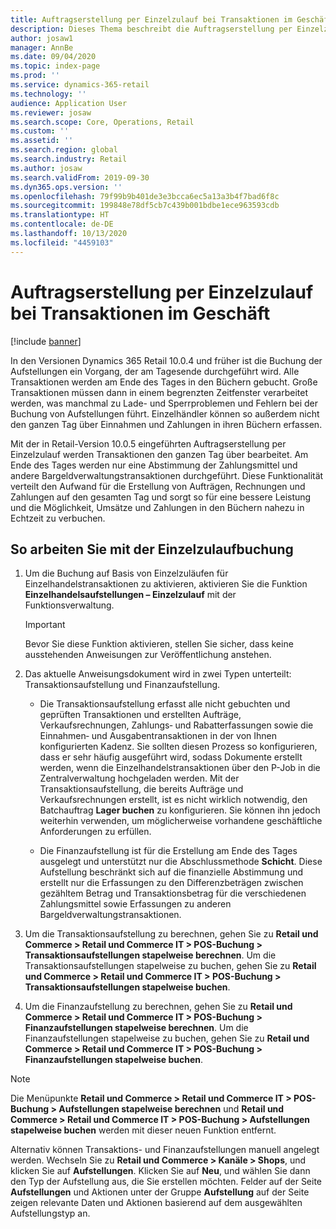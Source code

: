 ```yaml
---
title: Auftragserstellung per Einzelzulauf bei Transaktionen im Geschäft
description: Dieses Thema beschreibt die Auftragserstellung per Einzelzulauf für Geschäftbuchungen in Microsoft Dynamics 365 Commerce.
author: josaw1
manager: AnnBe
ms.date: 09/04/2020
ms.topic: index-page
ms.prod: ''
ms.service: dynamics-365-retail
ms.technology: ''
audience: Application User
ms.reviewer: josaw
ms.search.scope: Core, Operations, Retail
ms.custom: ''
ms.assetid: ''
ms.search.region: global
ms.search.industry: Retail
ms.author: josaw
ms.search.validFrom: 2019-09-30
ms.dyn365.ops.version: ''
ms.openlocfilehash: 79f99b9b401de3e3bcca6ec5a13a3b4f7bad6f8c
ms.sourcegitcommit: 199848e78df5cb7c439b001bdbe1ece963593cdb
ms.translationtype: HT
ms.contentlocale: de-DE
ms.lasthandoff: 10/13/2020
ms.locfileid: "4459103"
---
```

# <a name="trickle-feed-based-order-creation-for-retail-store-transactions"></a>Auftragserstellung per Einzelzulauf bei Transaktionen im Geschäft

[!include [banner](includes/banner.md)]

In den Versionen Dynamics 365 Retail 10.0.4 und früher ist die Buchung der Aufstellungen ein Vorgang, der am Tagesende durchgeführt wird. Alle Transaktionen werden am Ende des Tages in den Büchern gebucht. Große Transaktionen müssen dann in einem begrenzten Zeitfenster verarbeitet werden, was manchmal zu Lade- und Sperrproblemen und Fehlern bei der Buchung von Aufstellungen führt. Einzelhändler können so außerdem nicht den ganzen Tag über Einnahmen und Zahlungen in ihren Büchern erfassen.

Mit der in Retail-Version 10.0.5 eingeführten Auftragserstellung per Einzelzulauf werden Transaktionen den ganzen Tag über bearbeitet. Am Ende des Tages werden nur eine Abstimmung der Zahlungsmittel und andere Bargeldverwaltungstransaktionen durchgeführt. Diese Funktionalität verteilt den Aufwand für die Erstellung von Aufträgen, Rechnungen und Zahlungen auf den gesamten Tag und sorgt so für eine bessere Leistung und die Möglichkeit, Umsätze und Zahlungen in den Büchern nahezu in Echtzeit zu verbuchen. 


## <a name="how-to-use-trickle-feed-based-posting"></a>So arbeiten Sie mit der Einzelzulaufbuchung
  
1. Um die Buchung auf Basis von Einzelzuläufen für Einzelhandelstransaktionen zu aktivieren, aktivieren Sie die Funktion **Einzelhandelsaufstellungen – Einzelzulauf** mit der Funktionsverwaltung.

    > [!IMPORTANT]
    > Bevor Sie diese Funktion aktivieren, stellen Sie sicher, dass keine ausstehenden Anweisungen zur Veröffentlichung anstehen.

2. Das aktuelle Anweisungsdokument wird in zwei Typen unterteilt: Transaktionsaufstellung und Finanzaufstellung.

      - Die Transaktionsaufstellung erfasst alle nicht gebuchten und geprüften Transaktionen und erstellten Aufträge, Verkaufsrechnungen, Zahlungs‑ und Rabatterfassungen sowie die Einnahmen‑ und Ausgabentransaktionen in der von Ihnen konfigurierten Kadenz. Sie sollten diesen Prozess so konfigurieren, dass er sehr häufig ausgeführt wird, sodass Dokumente erstellt werden, wenn die Einzelhandelstransaktionen über den P-Job in die Zentralverwaltung hochgeladen werden. Mit der Transaktionsaufstellung, die bereits Aufträge und Verkaufsrechnungen erstellt, ist es nicht wirklich notwendig, den Batchauftrag **Lager buchen** zu konfigurieren. Sie können ihn jedoch weiterhin verwenden, um möglicherweise vorhandene geschäftliche Anforderungen zu erfüllen.  
      
     - Die Finanzaufstellung ist für die Erstellung am Ende des Tages ausgelegt und unterstützt nur die Abschlussmethode **Schicht**. Diese Aufstellung beschränkt sich auf die finanzielle Abstimmung und erstellt nur die Erfassungen zu den Differenzbeträgen zwischen gezähltem Betrag und Transaktionsbetrag für die verschiedenen Zahlungsmittel sowie Erfassungen zu anderen Bargeldverwaltungstransaktionen.   

3. Um die Transaktionsaufstellung zu berechnen, gehen Sie zu **Retail und Commerce > Retail und Commerce IT > POS-Buchung > Transaktionsaufstellungen stapelweise berechnen**. Um die Transaktionsaufstellungen stapelweise zu buchen, gehen Sie zu **Retail und Commerce > Retail und Commerce IT > POS-Buchung > Transaktionsaufstellungen stapelweise buchen**.

4. Um die Finanzaufstellung zu berechnen, gehen Sie zu **Retail und Commerce > Retail und Commerce IT > POS-Buchung > Finanzaufstellungen stapelweise berechnen**. Um die Finanzaufstellungen stapelweise zu buchen, gehen Sie zu **Retail und Commerce > Retail und Commerce IT > POS-Buchung > Finanzaufstellungen stapelweise buchen**.

> [!NOTE]
> Die Menüpunkte **Retail und Commerce > Retail und Commerce IT > POS-Buchung > Aufstellungen stapelweise berechnen** und **Retail und Commerce > Retail und Commerce IT > POS-Buchung > Aufstellungen stapelweise buchen** werden mit dieser neuen Funktion entfernt.

Alternativ können Transaktions- und Finanzaufstellungen manuell angelegt werden. Wechseln Sie zu **Retail und Commerce > Kanäle > Shops**, und klicken Sie auf **Aufstellungen**. Klicken Sie auf **Neu**, und wählen Sie dann den Typ der Aufstellung aus, die Sie erstellen möchten. Felder auf der Seite **Aufstellungen** und Aktionen unter der Gruppe **Aufstellung** auf der Seite zeigen relevante Daten und Aktionen basierend auf dem ausgewählten Aufstellungstyp an.
